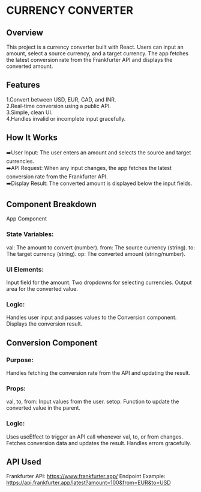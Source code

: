 # CURRENCY CONVERTER 

## Overview
This project is a currency converter built with React. Users can input an amount, select a source currency, and a target currency. 
The app fetches the latest conversion rate from the Frankfurter API and displays the converted amount.

## Features
 1.Convert between USD, EUR, CAD, and INR.  
 2.Real-time conversion using a public API.  
 3.Simple, clean UI.   
 4.Handles invalid or incomplete input gracefully.  
 

## How It Works
➡️User Input: The user enters an amount and selects the source and target currencies.  
➡️API Request: When any input changes, the app fetches the latest conversion rate from the Frankfurter API.  
➡️Display Result: The converted amount is displayed below the input fields.  


## Component Breakdown
App Component
### State Variables:
val: The amount to convert (number).
from: The source currency (string).
to: The target currency (string).
op: The converted amount (string/number).
### UI Elements:
Input field for the amount.
Two dropdowns for selecting currencies.
Output area for the converted value.
### Logic:
Handles user input and passes values to the Conversion component.
Displays the conversion result.

## Conversion Component
### Purpose:
Handles fetching the conversion rate from the API and updating the result.
### Props:
val, to, from: Input values from the user.
setop: Function to update the converted value in the parent.
### Logic:
Uses useEffect to trigger an API call whenever val, to, or from changes.
Fetches conversion data and updates the result.
Handles errors gracefully.

## API Used
Frankfurter API: https://www.frankfurter.app/
Endpoint Example: https://api.frankfurter.app/latest?amount=100&from=EUR&to=USD

